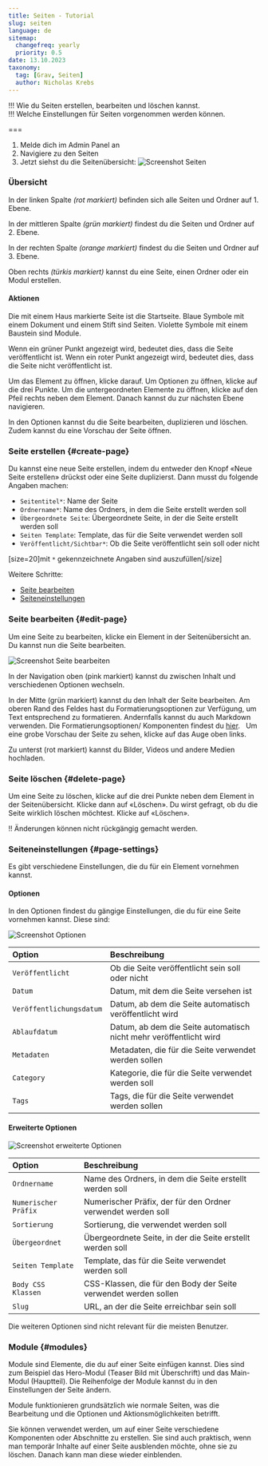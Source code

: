 ```yaml
---
title: Seiten - Tutorial
slug: seiten
language: de
sitemap:
  changefreq: yearly
  priority: 0.5
date: 13.10.2023
taxonomy:
  tag: [Grav, Seiten]
  author: Nicholas Krebs
---
```


!!! Wie du Seiten erstellen, bearbeiten und löschen kannst.  
!!! Welche Einstellungen für Seiten vorgenommen werden können.

===

1. Melde dich im Admin Panel an
2. Navigiere zu den Seiten
3. Jetzt siehst du die Seitenübersicht:
![Screenshot Seiten](seiten.webp?lightbox)

### Übersicht

In der linken Spalte _(rot markiert)_ befinden sich alle Seiten und Ordner auf 1. Ebene.

In der mittleren Spalte _(grün markiert)_ findest du die Seiten und Ordner auf 2. Ebene.

In der rechten Spalte _(orange markiert)_ findest du die Seiten und Ordner auf 3. Ebene.

Oben rechts _(türkis markiert)_ kannst du eine Seite, einen Ordner oder ein Modul erstellen.

#### Aktionen

Die mit einem Haus markierte Seite ist die Startseite. Blaue Symbole mit einem Dokument und einem Stift sind Seiten. Violette Symbole mit einem Baustein sind Module.

Wenn ein grüner Punkt angezeigt wird, bedeutet dies, dass die Seite veröffentlicht ist. Wenn ein roter Punkt angezeigt wird, bedeutet dies, dass die Seite nicht veröffentlicht ist.

Um das Element zu öffnen, klicke darauf. Um Optionen zu öffnen, klicke auf die drei Punkte. Um die untergeordneten Elemente zu öffnen, klicke auf den Pfeil rechts neben dem Element. Danach kannst du zur nächsten Ebene navigieren.

In den Optionen kannst du die Seite bearbeiten, duplizieren und löschen. Zudem kannst du eine Vorschau der Seite öffnen.

### Seite erstellen {#create-page}

Du kannst eine neue Seite erstellen, indem du entweder den Knopf «Neue Seite erstellen» drückst oder eine Seite duplizierst. Dann musst du folgende Angaben machen:

- `Seitentitel*`: Name der Seite
- `Ordnername*`: Name des Ordners, in dem die Seite erstellt werden soll
- `Übergeordnete Seite`: Übergeordnete Seite, in der die Seite erstellt werden soll
- `Seiten Template`: Template, das für die Seite verwendet werden soll
- `Veröffentlicht/Sichtbar*`: Ob die Seite veröffentlicht sein soll oder nicht

[size=20]mit `*` gekennzeichnete Angaben sind auszufüllen[/size]

Weitere Schritte:

- [Seite bearbeiten](#seite-bearbeiten)
- [Seiteneinstellungen](#seiteneinstellungen)

### Seite bearbeiten {#edit-page}

Um eine Seite zu bearbeiten, klicke ein Element in der Seitenübersicht an. Du kannst nun die Seite bearbeiten.

![Screenshot Seite bearbeiten](seite-bearbeiten.webp?lightbox)

In der Navigation oben (pink markiert) kannst du zwischen Inhalt und verschiedenen Optionen wechseln.

In der Mitte (grün markiert) kannst du den Inhalt der Seite bearbeiten. Am oberen Rand des Feldes hast du Formatierungsoptionen zur Verfügung, um Text entsprechend zu formatieren. Andernfalls kannst du auch Markdown verwenden. Die Formatierungsoptionen/ Komponenten findest du [hier](/komponenten).  
Um eine grobe Vorschau der Seite zu sehen, klicke auf das Auge oben links.

Zu unterst (rot markiert) kannst du Bilder, Videos und andere Medien hochladen.

### Seite löschen {#delete-page}

Um eine Seite zu löschen, klicke auf die drei Punkte neben dem Element in der Seitenübersicht. Klicke dann auf «Löschen». Du wirst gefragt, ob du die Seite wirklich löschen möchtest. Klicke auf «Löschen».

!! Änderungen können nicht rückgängig gemacht werden.

### Seiteneinstellungen {#page-settings}

Es gibt verschiedene Einstellungen, die du für ein Element vornehmen kannst.

#### Optionen

In den Optionen findest du gängige Einstellungen, die du für eine Seite vornehmen kannst. Diese sind:

![Screenshot Optionen](seite-optionen.webp?lightbox)

| Option                   | Beschreibung                                                       |
|:------------------------ |:------------------------------------------------------------------ |
| `Veröffentlicht`         | Ob die Seite veröffentlicht sein soll oder nicht                   |
| `Datum`                  | Datum, mit dem die Seite versehen ist                              |
| `Veröffentlichungsdatum` | Datum, ab dem die Seite automatisch veröffentlicht wird            |
| `Ablaufdatum`            | Datum, ab dem die Seite automatisch nicht mehr veröffentlicht wird |
| `Metadaten`              | Metadaten, die für die Seite verwendet werden sollen               |
| `Category`               | Kategorie, die für die Seite verwendet werden soll                 |
| `Tags`                   | Tags, die für die Seite verwendet werden sollen                    |

#### Erweiterte Optionen

![Screenshot erweiterte Optionen](seite-erweitert.webp?lightbox)

| Option                   | Beschreibung                                                    |
|:------------------------ |:--------------------------------------------------------------- |
| `Ordnername`             | Name des Ordners, in dem die Seite erstellt werden soll         |
| `Numerischer Präfix`     | Numerischer Präfix, der für den Ordner verwendet werden soll    |
| `Sortierung`             | Sortierung, die verwendet werden soll                           |
| `Übergeordnet`           | Übergeordnete Seite, in der die Seite erstellt werden soll      |
| `Seiten Template`        | Template, das für die Seite verwendet werden soll               |
| `Body CSS Klassen`       | CSS-Klassen, die für den Body der Seite verwendet werden sollen |
| `Slug`                   | URL, an der die Seite erreichbar sein soll                      |

Die weiteren Optionen sind nicht relevant für die meisten Benutzer.

### Module {#modules}

Module sind Elemente, die du auf einer Seite einfügen kannst. Dies sind zum Beispiel das Hero-Modul (Teaser Bild mit Überschrift) und das Main-Modul (Hauptteil). Die Reihenfolge der Module kannst du in den Einstellungen der Seite ändern.

Module funktionieren grundsätzlich wie normale Seiten, was die Bearbeitung und die Optionen und Aktionsmöglichkeiten betrifft.

Sie können verwendet werden, um auf einer Seite verschiedene Komponenten oder Abschnitte zu erstellen. Sie sind auch praktisch, wenn man temporär Inhalte auf einer Seite ausblenden möchte, ohne sie zu löschen. Danach kann man diese wieder einblenden.
